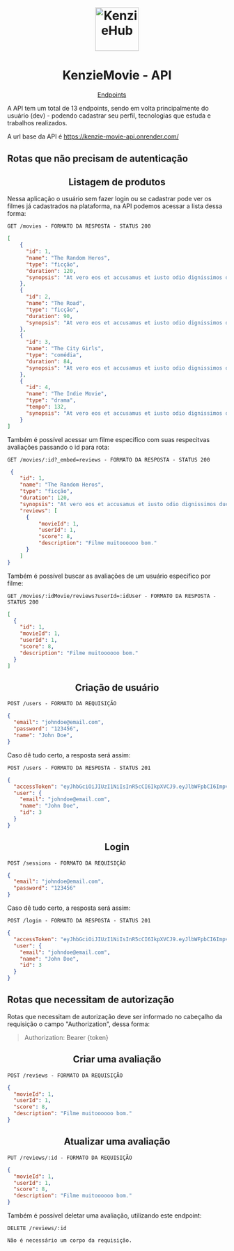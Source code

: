 <h1 align="center">
  <img alt="KenzieHub" title="KenzieHub" src="https://kenzie.com.br/_next/image?url=%2Fimages%2Flogo.png&w=640&q=75" width="100px" />
</h1>

<h1 align="center">
  KenzieMovie - API
</h1>

<p align="center">
  <a href="#endpoints">Endpoints</a>&nbsp;&nbsp;&nbsp;&nbsp;&nbsp;&nbsp;
</p>

A API tem um total de 13 endpoints, sendo em volta principalmente do usuário (dev) - podendo cadastrar seu perfil, tecnologias que estuda e trabalhos realizados. <br/>

A url base da API é https://kenzie-movie-api.onrender.com/

## Rotas que não precisam de autenticação

<h2 align ='center'> Listagem de produtos </h2>

Nessa aplicação o usuário sem fazer login ou se cadastrar pode ver os filmes já cadastrados na plataforma, na API podemos acessar a lista dessa forma:

`GET /movies - FORMATO DA RESPOSTA - STATUS 200`

```json
[
    {
      "id": 1,
      "name": "The Random Heros",
      "type": "ficção",
      "duration": 120,
      "synopsis": "At vero eos et accusamus et iusto odio dignissimos ducimus qui blanditiis praesentium voluptatum deleniti atque corrupti quos dolores et quas molestias excepturi sint occaecati cupiditate non provident, similique sunt in culpa qui officia deserunt mollitia animi, id est laborum et dolorum fuga. Et harum quidem rerum facilis est et expedita distinctio. Nam libero tempore, cum soluta nobis est eligendi optio cumque nihil impedit quo minus id quod maxime placeat facere possimus, omnis voluptas assumenda est, omnis dolor repellendus. Temporibus autem quibusdam et aut officiis debitis aut rerum necessitatibus saepe eveniet ut et voluptates repudiandae sint et molestiae non recusandae. Itaque earum rerum hic tenetur a sapiente delectus, ut aut reiciendis voluptatibus maiores alias consequatur aut perferendis doloribus asperiores repellat."
    },
    {
      "id": 2,
      "name": "The Road",
      "type": "ficção",
      "duration": 90,
      "synopsis": "At vero eos et accusamus et iusto odio dignissimos ducimus qui blanditiis praesentium voluptatum deleniti atque corrupti quos dolores et quas molestias excepturi sint occaecati cupiditate non provident, similique sunt in culpa qui officia deserunt mollitia animi, id est laborum et dolorum fuga. Et harum quidem rerum facilis est et expedita distinctio. Nam libero tempore, cum soluta nobis est eligendi optio cumque nihil impedit quo minus id quod maxime placeat facere possimus, omnis voluptas assumenda est, omnis dolor repellendus. Temporibus autem quibusdam et aut officiis debitis aut rerum necessitatibus saepe eveniet ut et voluptates repudiandae sint et molestiae non recusandae. Itaque earum rerum hic tenetur a sapiente delectus, ut aut reiciendis voluptatibus maiores alias consequatur aut perferendis doloribus asperiores repellat."
    },
    {
      "id": 3,
      "name": "The City Girls",
      "type": "comédia",
      "duration": 84,
      "synopsis": "At vero eos et accusamus et iusto odio dignissimos ducimus qui blanditiis praesentium voluptatum deleniti atque corrupti quos dolores et quas molestias excepturi sint occaecati cupiditate non provident, similique sunt in culpa qui officia deserunt mollitia animi, id est laborum et dolorum fuga. Et harum quidem rerum facilis est et expedita distinctio. Nam libero tempore, cum soluta nobis est eligendi optio cumque nihil impedit quo minus id quod maxime placeat facere possimus, omnis voluptas assumenda est, omnis dolor repellendus. Temporibus autem quibusdam et aut officiis debitis aut rerum necessitatibus saepe eveniet ut et voluptates repudiandae sint et molestiae non recusandae. Itaque earum rerum hic tenetur a sapiente delectus, ut aut reiciendis voluptatibus maiores alias consequatur aut perferendis doloribus asperiores repellat."
    },
    {
      "id": 4,
      "name": "The Indie Movie",
      "type": "drama",
      "tempo": 132,
      "synopsis": "At vero eos et accusamus et iusto odio dignissimos ducimus qui blanditiis praesentium voluptatum deleniti atque corrupti quos dolores et quas molestias excepturi sint occaecati cupiditate non provident, similique sunt in culpa qui officia deserunt mollitia animi, id est laborum et dolorum fuga. Et harum quidem rerum facilis est et expedita distinctio. Nam libero tempore, cum soluta nobis est eligendi optio cumque nihil impedit quo minus id quod maxime placeat facere possimus, omnis voluptas assumenda est, omnis dolor repellendus. Temporibus autem quibusdam et aut officiis debitis aut rerum necessitatibus saepe eveniet ut et voluptates repudiandae sint et molestiae non recusandae. Itaque earum rerum hic tenetur a sapiente delectus, ut aut reiciendis voluptatibus maiores alias consequatur aut perferendis doloribus asperiores repellat."
    }
]
```

Também é possível acessar um filme específico com suas respecitvas avaliações passando o id para rota:

`GET /movies/:id?_embed=reviews - FORMATO DA RESPOSTA - STATUS 200`
```json
 {
    "id": 1,
    "name": "The Random Heros",
    "type": "ficção",
    "duration": 120,
    "synopsis": "At vero eos et accusamus et iusto odio dignissimos ducimus qui blanditiis praesentium voluptatum deleniti atque corrupti quos dolores et quas molestias excepturi sint occaecati cupiditate non provident, similique sunt in culpa qui officia deserunt mollitia animi, id est laborum et dolorum fuga. Et harum quidem rerum facilis est et expedita distinctio. Nam libero tempore, cum soluta nobis est eligendi optio cumque nihil impedit quo minus id quod maxime placeat facere possimus, omnis voluptas assumenda est, omnis dolor repellendus. Temporibus autem quibusdam et aut officiis debitis aut rerum necessitatibus saepe eveniet ut et voluptates repudiandae sint et molestiae non recusandae. Itaque earum rerum hic tenetur a sapiente delectus, ut aut reiciendis voluptatibus maiores alias consequatur aut perferendis doloribus asperiores repellat.",
    "reviews": [
      {
          "movieId": 1,
          "userId": 1,
          "score": 8,
          "description": "Filme muitoooooo bom."
      }
    ]
}
```

Também é possível buscar as avaliações de um usuário especifico por filme:

`GET /movies/:idMovie/reviews?userId=:idUser - FORMATO DA RESPOSTA - STATUS 200`
```json
[
  {
    "id": 1,
    "movieId": 1,
    "userId": 1,
    "score": 8,
    "description": "Filme muitoooooo bom."
  }
]
```

<h2 align ='center'> Criação de usuário </h2>

`POST /users - FORMATO DA REQUISIÇÃO`

```json
{
  "email": "johndoe@email.com",
  "password": "123456",
  "name": "John Doe",
}
```

Caso dê tudo certo, a resposta será assim:

`POST /users - FORMATO DA RESPOSTA - STATUS 201`

```json
{
  "accessToken": "eyJhbGciOiJIUzI1NiIsInR5cCI6IkpXVCJ9.eyJlbWFpbCI6ImpvaG5kb2VAZW1haWwuY29tIiwiaWF0IjoxNjg3ODA4MTYzLCJleHAiOjE2ODc4MTE3NjMsInN1YiI6IjMifQ.nWj1gqD4t3x00UTQvfFiK-PQjcgSpzbGeHknpncgC9E",
  "user": {
    "email": "johndoe@email.com",
    "name": "John Doe",
    "id": 3
  }
}
```


<h2 align = "center"> Login </h2>

`POST /sessions - FORMATO DA REQUISIÇÃO`

```json
{
  "email": "johndoe@email.com",
  "password": "123456"
}
```

Caso dê tudo certo, a resposta será assim:

`POST /login - FORMATO DA RESPOSTA - STATUS 201`

```json
{
  "accessToken": "eyJhbGciOiJIUzI1NiIsInR5cCI6IkpXVCJ9.eyJlbWFpbCI6ImpvaG5kb2VAZW1haWwuY29tIiwiaWF0IjoxNjg3ODA4MTYzLCJleHAiOjE2ODc4MTE3NjMsInN1YiI6IjMifQ.nWj1gqD4t3x00UTQvfFiK-PQjcgSpzbGeHknpncgC9E",
  "user": {
    "email": "johndoe@email.com",
    "name": "John Doe",
    "id": 3
  }
}
```

## Rotas que necessitam de autorização

Rotas que necessitam de autorização deve ser informado no cabeçalho da requisição o campo "Authorization", dessa forma:

> Authorization: Bearer {token}

<h2 align ='center'> Criar uma avaliação </h2>

`POST /reviews - FORMATO DA REQUISIÇÃO`

```json
{
  "movieId": 1,
  "userId": 1,
  "score": 8,
  "description": "Filme muitoooooo bom."
}
```

<h2 align ='center'> Atualizar uma avaliação </h2>

`PUT /reviews/:id - FORMATO DA REQUISIÇÃO`

```json
{
  "movieId": 1,
  "userId": 1,
  "score": 8,
  "description": "Filme muitoooooo bom."
}
```

Também é possível deletar uma avaliação, utilizando este endpoint:

`DELETE /reviews/:id`

```
Não é necessário um corpo da requisição.
```
